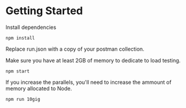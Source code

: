 # Getting Started

Install dependencies

```shell
npm install
```

Replace run.json with a copy of your postman collection.

Make sure you have at least 2GB of memory to dedicate to load testing.

```
npm start
```

If you increase the parallels, you'll need to increase the ammount of memory allocated to Node.

```shell
npm run 10gig
```